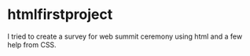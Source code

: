 # htmlfirstproject
I tried to create a survey for web summit ceremony using html and a few help from CSS. 
